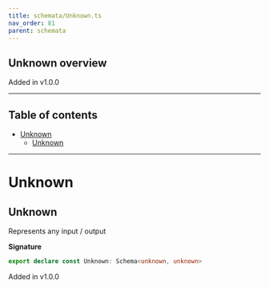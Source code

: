 ```yaml
---
title: schemata/Unknown.ts
nav_order: 81
parent: schemata
---
```


## Unknown overview

Added in v1.0.0

---

<h2 class="text-delta">Table of contents</h2>

- [Unknown](#unknown)
  - [Unknown](#unknown-1)

---

# Unknown

## Unknown

Represents any input / output

**Signature**

```ts
export declare const Unknown: Schema<unknown, unknown>
```

Added in v1.0.0
